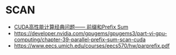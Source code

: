 # SCAN


* [CUDA高性能计算经典问题—— 前缀和Prefix Sum](https://zhuanlan.zhihu.com/p/423992093)
* https://developer.nvidia.com/gpugems/gpugems3/part-vi-gpu-computing/chapter-39-parallel-prefix-sum-scan-cuda
* https://www.eecs.umich.edu/courses/eecs570/hw/parprefix.pdf